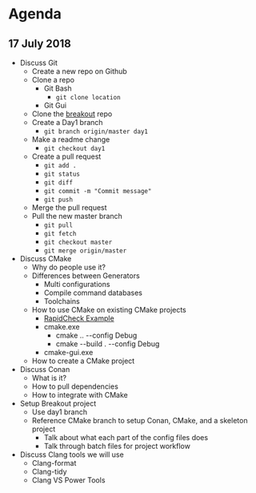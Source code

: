 # Agenda

## 17 July 2018

* Discuss Git
	* Create a new repo on Github
	* Clone a repo
		* Git Bash
			* `git clone location`
		* Git Gui
	* Clone the [breakout](https://github.com/ZeroPointTwo/breakout) repo
	* Create a Day1 branch
		* `git branch origin/master day1`
	* Make a readme change
		* `git checkout day1`
	* Create a pull request
		* `git add .`
		* `git status`
		* `git diff`
		* `git commit -m "Commit message"`
		* `git push`
	* Merge the pull request
	* Pull the new master branch
		* `git pull`
		* `git fetch`
		* `git checkout master`
		* `git merge origin/master`
* Discuss CMake
	* Why do people use it?
	* Differences between Generators
		* Multi configurations
		* Compile command databases
		* Toolchains
	* How to use CMake on existing CMake projects
		* [RapidCheck Example](https://github.com/emil-e/rapidcheck)
		*  cmake.exe
			*  cmake .. --config Debug
			*  cmake --build . --config Debug
		*  cmake-gui.exe
    * How to create a CMake project
* Discuss Conan
	* What is it?
	* How to pull dependencies
	* How to integrate with CMake
* Setup Breakout project
	* Use day1 branch
	* Reference CMake branch to setup Conan, CMake, and a skeleton project
		* Talk about what each part of the config files does
		* Talk through batch files for project workflow
* Discuss Clang tools we will use
	* Clang-format
	* Clang-tidy
	* Clang VS Power Tools
